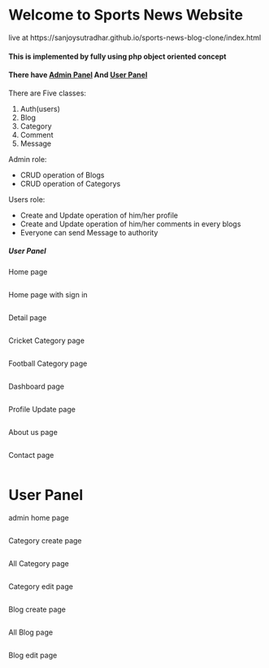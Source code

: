 <h1>Welcome to Sports News Website</h1>
live at https://sanjoysutradhar.github.io/sports-news-blog-clone/index.html
<h4>This is implemented by fully using php object oriented concept</h4>
<h4>There have <a href="#admin">Admin Panel</a> And <a href="#user">User Panel</a></h4>
<p>There are Five classes:</p>
<ol>
    <li>Auth(users)</li>
    <li>Blog</li>
    <li>Category</li>
    <li>Comment</li>
    <li>Message</li>
</ol>
<p>Admin role:</p>
<ul>
    <li>CRUD operation of Blogs</li>
    <li>CRUD operation of Categorys</li>
</ul>

<p>Users role:</p>
<ul>
    <li>Create and Update operation of him/her profile</li>
    <li>Create and Update operation of him/her comments in every blogs</li>
    <li>Everyone can send Message to authority</li>
</ul>

<h5 id="user">User Panel</h5>
<p>Home page</p>
<img src="user-guidance-ui/home-page/home-page.jpeg" alt=""/>
<p>Home page with sign in</p>
<img src="user-guidance-ui/home-page/home-page-signin.jpeg" alt=""/>
<p>Detail page</p>
<img src="user-guidance-ui/home-page/details-page-.jpeg" alt="">
<p>Cricket Category page</p>
<img src="user-guidance-ui/home-page/cricket-category.jpeg" alt="">
<p>Football Category page</p>
<img src="user-guidance-ui/home-page/football.jpeg" alt="">
<p>Dashboard page</p>
<img src="user-guidance-ui/home-page/profile.jpeg" alt="">
<p>Profile Update page</p>
<img src="user-guidance-ui/home-page/update-profile.jpeg" alt="">
<p>About us page</p>
<img src="user-guidance-ui/home-page/about.jpeg" alt="">
<p>Contact page</p>
<img src="user-guidance-ui/home-page/contact.jpeg" alt="">

<h1 id="admin">User Panel</h1>
<p>admin home page</p>
<img src="user-guidance-ui/admin/admin.jpeg" alt="">

<p>Category create  page</p>
<img src="user-guidance-ui/admin/add-cat.jpeg" alt="">

<p>All Category page</p>
<img src="user-guidance-ui/admin/all-cat.jpeg" alt="">

<p>Category edit page</p>
<img src="user-guidance-ui/admin/edit-cat.jpeg" alt="">

<p>Blog create  page</p>
<img src="user-guidance-ui/admin/blog.jpeg" alt="">

<p>All Blog page</p>
<img src="user-guidance-ui/admin/all-blog.jpeg" alt="">

<p>Blog edit page</p>
<img src="user-guidance-ui/admin/edit-blog.jpeg" alt="">

